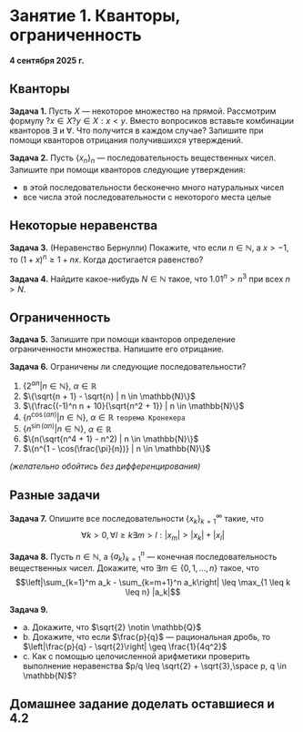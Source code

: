 # Занятие 1. Кванторы, ограниченность
**4 сентября 2025 г.**

## Кванторы

**Задача 1.** Пусть $X$ — некоторое множество на прямой. Рассмотрим формулу $?x \in X?y \in X : x < y$. Вместо вопросиков вставьте комбинации кванторов $\exists$ и $\forall$. Что получится в каждом случае? Запишите при помощи кванторов отрицания получившихся утверждений.

**Задача 2.** Пусть $\{x_n\}_n$ — последовательность вещественных чисел. Запишите при помощи кванторов следующие утверждения:
- в этой последовательности бесконечно много натуральных чисел
- все числа этой последовательности с некоторого места целые

## Некоторые неравенства

**Задача 3.** (Неравенство Бернулли) Покажите, что если $n \in \mathbb{N}$, а $x > -1$, то $(1 + x)^n \geq 1 + nx$. Когда достигается равенство?

**Задача 4.** Найдите какое-нибудь $N \in \mathbb{N}$ такое, что $1.01^n > n^3$ при всех $n > N$.

## Ограниченность

**Задача 5.** Запишите при помощи кванторов определение ограниченности множества. Напишите его отрицание.

**Задача 6.** Ограничены ли следующие последовательности?

1. $\{2^{\alpha n} | n \in \mathbb{N}\}$, $\alpha \in \mathbb{R}$
2. $\{\sqrt{n + 1} - \sqrt{n} | n \in \mathbb{N}\}$
3. $\{\frac{(-1)^n n + 10}{\sqrt{n^2 + 1}} | n \in \mathbb{N}\}$
4. $\{n^{ \cos(\alpha n)} | n \in \mathbb{N}\}$, $\alpha \in \mathbb{R}$   `теорема Кронекера`
5. $\{n^{ \sin(\alpha n)} | n \in \mathbb{N}\}$, $\alpha \in \mathbb{R}$
6. $\{n(\sqrt{n^4 + 1} - n^2) | n \in \mathbb{N}\}$
7. $\{n^{1 - \cos(\frac{\pi}{n})} | n \in \mathbb{N}\}$

*(желательно обойтись без дифференцирования)*

## Разные задачи

**Задача 7.** Опишите все последовательности $\{x_k\}_{k=1}^{\infty}$ такие, что
$$\forall k > 0, \forall l \geq k \exists m > l : |x_m| > |x_k| + |x_l|$$

**Задача 8.** Пусть $n \in \mathbb{N}$, а $\{a_k\}_{k=1}^n$ — конечная последовательность вещественных чисел. Докажите, что $\exists m \in \{0, 1, \ldots, n\}$ такое, что
$$\left|\sum_{k=1}^m a_k - \sum_{k=m+1}^n a_k\right| \leq \max_{1 \leq k \leq n} |a_k|$$

**Задача 9.**
- a. Докажите, что $\sqrt{2} \notin \mathbb{Q}$
- b. Докажите, что если $\frac{p}{q}$ — рациональная дробь, то $\left|\frac{p}{q} - \sqrt{2}\right| \geq \frac{1}{4q^2}$
- c. Как с помощью целочисленной арифметики проверить выполнение неравенства $p/q \leq \sqrt{2} + \sqrt{3},\space p, q \in \mathbb{N}$?

## Домашнее задание доделать оставшиеся и 4.2